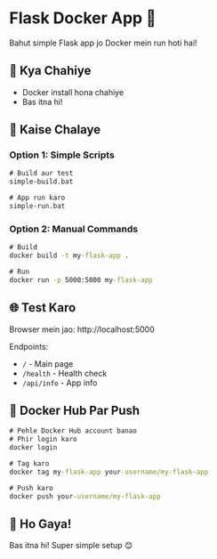 # Flask Docker App 🚀

Bahut simple Flask app jo Docker mein run hoti hai!

## 🎯 Kya Chahiye

- Docker install hona chahiye
- Bas itna hi!

## 🚀 Kaise Chalaye

### Option 1: Simple Scripts
```cmd
# Build aur test
simple-build.bat

# App run karo
simple-run.bat
```

### Option 2: Manual Commands
```cmd
# Build
docker build -t my-flask-app .

# Run
docker run -p 5000:5000 my-flask-app
```

## 🌐 Test Karo

Browser mein jao: http://localhost:5000

Endpoints:
- `/` - Main page
- `/health` - Health check
- `/api/info` - App info

## 🐳 Docker Hub Par Push

```cmd
# Pehle Docker Hub account banao
# Phir login karo
docker login

# Tag karo
docker tag my-flask-app your-username/my-flask-app

# Push karo
docker push your-username/my-flask-app
```

## 🎉 Ho Gaya!

Bas itna hi! Super simple setup 😊
